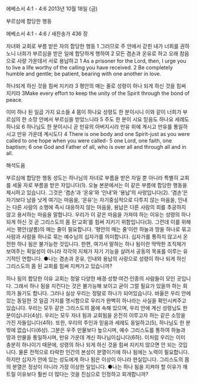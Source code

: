 에베소서 4:1 - 4:6 
2013년 10월 18일 (금)

부르심에 합당한 행동



에베소서 4:1 - 4:6 / 새찬송가 436 장


자녀와 교회로 부름 받은 자의 합당한 행동
1 그러므로 주 안에서 갇힌 내가 너희를 권하노니 너희가 부르심을 받은 일에 합당하게 행하여 2 모든 겸손과 온유로 하고 오래 참음으로 사랑 가운데서 서로 용납하고
1 As a prisoner for the Lord, then, I urge you to live a life worthy of the calling you have received. 2 Be completely humble and gentle; be patient, bearing with one another in love.

하나되게 하신 것을 힘써 지키라
3 평안의 매는 줄로 성령이 하나 되게 하신 것을 힘써 지키라
3Make every effort to keep the unity of the Spirit through the bond of peace.

이미 하나 된 일곱 가지 요소들
4 몸이 하나요 성령도 한 분이시니 이와 같이 너희가 부르심의 한 소망 안에서 부르심을 받았느니라 5 주도 한 분이 시요 믿음도 하나요 세례도 하나요 6 하나님도 한 분이시니 곧 만유의 아버지시라 만유 위에 계시고 만유를 통일하시고 만유 가운데 계시도다
4 There is one body and one Spirit-just as you were called to one hope when you were called- 5 one Lord, one faith, one baptism; 6 one God and Father of all, who is over all and through all and in all.

해석도움





부르심에 합당한 행동
성도는 하나님의 자녀로 부름을 받은 자일 뿐 아니라 특별히 교회를 세울 자로 부름을 받은 자입니다(1). 오늘 본문에서는 이 같은 부름에 합당한 행동을 제시하고 있습니다. 그것은 ‘겸손’과 ‘온유’와 ‘인내’와 ‘용납’의 사랑입니다(2). ‘겸손’은 자기보다 남을 낫게 여기는 마음을, ‘온유’는 자기중심적으로 다투지 않는 마음을, 인내는 다른 사람의 소행에 즉시 대응하지 않는 마음을, 용납은 다른 사람의 죄를 추궁하지 않고 용서하는 마음을 말합니다. 우리가 이 같은 마음을 가져야 하는 이유는 성령의 하나 되게 하신 것 곧 그리스도의 몸 된‘교회’를 힘써 지키기 위함입니다(3). 그런데 이를 위해서는 평안(샬롬)의 매는 줄이 필요합니다. ‘평안의 매는 줄’이란 하늘과 땅을 하나로 묶고 사람과 사람을 하나로 묶는 예수님의 십자가를 의미합니다. 십자가를 통하지 않고서 온전한 하나 됨은 불가능한 것입니다. 한편, 여기서 말하는 하나 됨이란 딱딱한 조직체가 보여주는 획일성이 아니라 각각의 지체가 자기 기능을 살려서 공동의 목표를 이루는 유기적인 연합니다.
●나는 겸손과 온유, 인내와 용납의 사랑으로 성령이 하나 되게 하신 그리스도의 몸 된 교회를 힘써 지켜가고 있습니까?

하나 됨의 합당한 이유
교회는 정말 다양한 배경·성향·여건·인종의 사람들이 모인 곳입니다. 그래서 하나 됨을 지킨다는 것은 불가능해 보이고 굳이 그럴 필요가 있을까 하는 회의가 들기도 합니다. 그러나 실상 우리는 정말로 하나가 되어있습니다. 바울은 우리 안에 있는 동일한 것 일곱 가지를 명시함으로 우리가 완벽히 하나라는 사실을 확인시켜주고 있습니다. 우리는 모두 같은 그리스도의 몸에 속해 있으며, 우리 안에 계신 성령님도 한 분이십니다(4상). 우리는 모두 자녀 됨과 교회됨을 온전히 이루고자 하는 같은 소망을 가진 자들입니다(4하). 또한, 우리의 주인과 믿음과 세례도 동일하고(5), 하나님도 한 분밖에 없습니다(6상). 그분은 우주 만물보다 높으시며, 예수 그리스도를 통하여 하늘과 땅과 만물을 통일하시며, 만유 가운데 계신 하나님이십니다(6하). 이처럼 우리는 이미 충분히 하나이기 때문에, 성령의 하나 되게 하신 것을 힘써 지키지 않으면 안 되는 것입니다. 물론 전적으로 타락한 인간의 본성이 분열이기에 하나 됨에는 노력이 필요합니다. 하지만 십자가 안에 있는 성도에게 하나 됨은 이상이 아니라 현실입니다. 그리스도의 몸의 분열은 정상이 아니라 가장 이상한 일입니다.
●나는 하나 됨을 지켜야 할 이유가 깨트릴 이유보다 훨씬 더 많다는 것을 진심으로 인정하고 회개합니까?